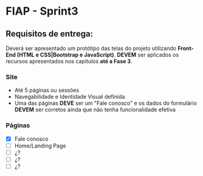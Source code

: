 # FIAP - Sprint3

## Requisitos de entrega:
Deverá ser apresentado um protótipo das telas do projeto utilizando **Front-End (HTML e CSS|Bootstrap e JavaScript)**. **DEVEM** ser aplicados os recursos apresentados nos capítulos **até a Fase 3**.

### Site
- Até 5 páginas ou sessões
- Navegabilidade e Identidade Visual definida
- Uma das páginas **DEVE** ser um "Fale conosco" e os dados do formulário **DEVEM** ser corretos ainda que não tenha funcionalidade efetiva

### Páginas

- [x] Fale conosco
- [ ] Home/Landing Page
- [ ] ¿?
- [ ] ¿?
- [ ] ¿?
